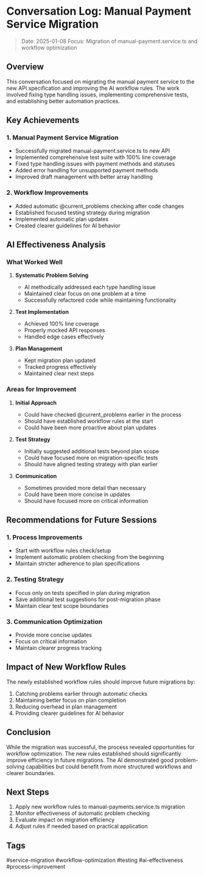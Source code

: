 # Conversation Log: Manual Payment Service Migration
> Date: 2025-01-08
> Focus: Migration of manual-payment.service.ts and workflow optimization

## Overview
This conversation focused on migrating the manual payment service to the new API specification and improving the AI workflow rules. The work involved fixing type handling issues, implementing comprehensive tests, and establishing better automation practices.

## Key Achievements

### 1. Manual Payment Service Migration
- Successfully migrated manual-payment.service.ts to new API
- Implemented comprehensive test suite with 100% line coverage
- Fixed type handling issues with payment methods and statuses
- Added error handling for unsupported payment methods
- Improved draft management with better array handling

### 2. Workflow Improvements
- Added automatic @current_problems checking after code changes
- Established focused testing strategy during migration
- Implemented automatic plan updates
- Created clearer guidelines for AI behavior

## AI Effectiveness Analysis

### What Worked Well
1. **Systematic Problem Solving**
   - AI methodically addressed each type handling issue
   - Maintained clear focus on one problem at a time
   - Successfully refactored code while maintaining functionality

2. **Test Implementation**
   - Achieved 100% line coverage
   - Properly mocked API responses
   - Handled edge cases effectively

3. **Plan Management**
   - Kept migration plan updated
   - Tracked progress effectively
   - Maintained clear next steps

### Areas for Improvement
1. **Initial Approach**
   - Could have checked @current_problems earlier in the process
   - Should have established workflow rules at the start
   - Could have been more proactive about plan updates

2. **Test Strategy**
   - Initially suggested additional tests beyond plan scope
   - Could have focused more on migration-specific tests
   - Should have aligned testing strategy with plan earlier

3. **Communication**
   - Sometimes provided more detail than necessary
   - Could have been more concise in updates
   - Should have focused more on critical information

## Recommendations for Future Sessions

### 1. Process Improvements
- Start with workflow rules check/setup
- Implement automatic problem checking from the beginning
- Maintain stricter adherence to plan specifications

### 2. Testing Strategy
- Focus only on tests specified in plan during migration
- Save additional test suggestions for post-migration phase
- Maintain clear test scope boundaries

### 3. Communication Optimization
- Provide more concise updates
- Focus on critical information
- Maintain clearer progress tracking

## Impact of New Workflow Rules
The newly established workflow rules should improve future migrations by:
1. Catching problems earlier through automatic checks
2. Maintaining better focus on plan completion
3. Reducing overhead in plan management
4. Providing clearer guidelines for AI behavior

## Conclusion
While the migration was successful, the process revealed opportunities for workflow optimization. The new rules established should significantly improve efficiency in future migrations. The AI demonstrated good problem-solving capabilities but could benefit from more structured workflows and clearer boundaries.

## Next Steps
1. Apply new workflow rules to manual-payments.service.ts migration
2. Monitor effectiveness of automatic problem checking
3. Evaluate impact on migration efficiency
4. Adjust rules if needed based on practical application

## Tags
#service-migration #workflow-optimization #testing #ai-effectiveness #process-improvement
